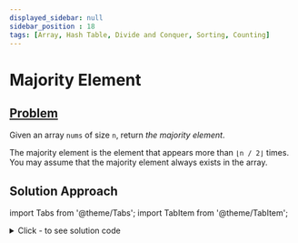 ```yaml
---
displayed_sidebar: null
sidebar_position : 18
tags: [Array, Hash Table, Divide and Conquer, Sorting, Counting]
---
```


# Majority Element

## [Problem](https://leetcode.com/problems/majority-element/)

<p>Given an array <code>nums</code> of size <code>n</code>, return <em>the majority element</em>.</p>

<p>The majority element is the element that appears more than <code>&lfloor;n / 2&rfloor;</code> times. You may assume that the majority element always exists in the array.</p>

## Solution Approach


import Tabs from '@theme/Tabs';
import TabItem from '@theme/TabItem';

<details><summary>Click - to see solution code</summary>

<Tabs>
<TabItem value="cpp" label="C++">

```cpp
class Solution {
   public:
    int majorityElement(vector<int>& nums) {
        int n = nums.size();
        sort(nums.begin(), nums.end());
        return nums[n / 2];
    }
};

```
</TabItem>
</Tabs>

</details>

